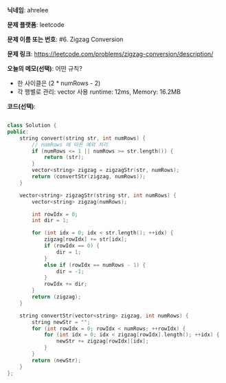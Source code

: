 **닉네임**: ahrelee

**문제 플랫폼**: leetcode

**문제 이름 또는 번호**: #6. Zigzag Conversion

**문제 링크**: https://leetcode.com/problems/zigzag-conversion/description/

**오늘의 메모(선택)**: 어떤 규칙?
- 한 사이클은 (2 * numRows - 2)
- 각 행별로 관리: vector 사용
runtime: 12ms, Memory: 16.2MB

**코드(선택)**:

```cpp

class Solution {
public:
    string convert(string str, int numRows) {
        // numRows 에 따른 예외 처리
        if (numRows <= 1 || numRows >= str.length()) {
            return (str);
        }
        vector<string> zigzag = zigzagStr(str, numRows);
        return (convertStr(zigzag, numRows));
    }

    vector<string> zigzagStr(string str, int numRows) {
        vector<string> zigzag(numRows);

        int rowIdx = 0;
        int dir = 1;

        for (int idx = 0; idx < str.length(); ++idx) {
            zigzag[rowIdx] += str[idx];
            if (rowIdx == 0) {
                dir = 1;
            }
            else if (rowIdx == numRows - 1) {
                dir = -1;
            }
            rowIdx += dir;
        }
        return (zigzag);
    }

    string convertStr(vector<string> zigzag, int numRows) {
        string newStr = "";
        for (int rowIdx = 0; rowIdx < numRows; ++rowIdx) {
            for (int idx = 0; idx < zigzag[rowIdx].length(); ++idx) {
                newStr += zigzag[rowIdx][idx];
            }
        }
        return (newStr);
    }
};

```
